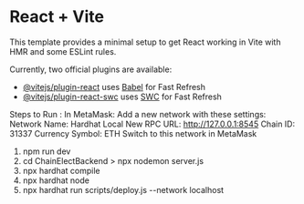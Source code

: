 # React + Vite

This template provides a minimal setup to get React working in Vite with HMR and some ESLint rules.

Currently, two official plugins are available:

- [@vitejs/plugin-react](https://github.com/vitejs/vite-plugin-react/blob/main/packages/plugin-react/README.md) uses [Babel](https://babeljs.io/) for Fast Refresh
- [@vitejs/plugin-react-swc](https://github.com/vitejs/vite-plugin-react-swc) uses [SWC](https://swc.rs/) for Fast Refresh

Steps to Run : 
In MetaMask:
Add a new network with these settings:
Network Name: Hardhat Local
New RPC URL: http://127.0.0.1:8545
Chain ID: 31337
Currency Symbol: ETH
Switch to this network in MetaMask
1) npm run dev
2) cd ChainElectBackend > npx nodemon server.js
3) npx hardhat compile
4) npx hardhat node
5) npx hardhat run scripts/deploy.js --network localhost 